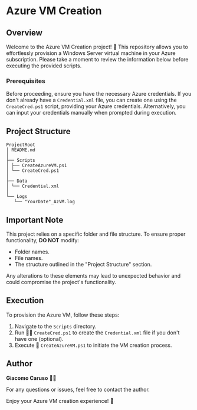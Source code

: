 # Azure VM Creation

## Overview

Welcome to the Azure VM Creation project! 🚀 This repository allows you to effortlessly provision a Windows Server virtual machine in your Azure subscription. Please take a moment to review the information below before executing the provided scripts.

### Prerequisites

Before proceeding, ensure you have the necessary Azure credentials. If you don't already have a `Credential.xml` file, you can create one using the `CreateCred.ps1` script, providing your Azure credentials. Alternatively, you can input your credentials manually when prompted during execution.

## Project Structure

```
ProjectRoot
│ README.md
│ 
├── Scripts
│ ├── CreateAzureVM.ps1
│ └── CreateCred.ps1
│
├── Data
│ └── Credential.xml
│
└── Logs
   └── "YourDate"_AzVM.log
```

## Important Note

This project relies on a specific folder and file structure. To ensure proper functionality, **DO NOT** modify:

- Folder names.
- File names.
- The structure outlined in the "Project Structure" section.

Any alterations to these elements may lead to unexpected behavior and could compromise the project's functionality.

## Execution

To provision the Azure VM, follow these steps:

1. Navigate to the `Scripts` directory.
2. Run 🏃‍♂️ `CreateCred.ps1` to create the `Credential.xml` file if you don't have one (optional).
3. Execute 🚀 `CreateAzureVM.ps1` to initiate the VM creation process.

## Author

**Giacomo Caruso** 👨‍💻

For any questions or issues, feel free to contact the author.

Enjoy your Azure VM creation experience! 🎉
